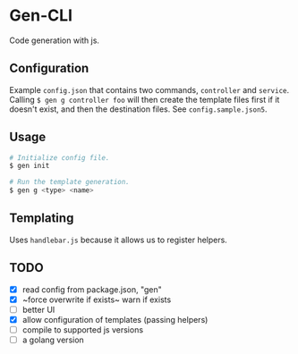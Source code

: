 # Gen-CLI

Code generation with js.

## Configuration

Example `config.json` that contains two commands, `controller` and `service`. Calling `$ gen g controller foo` will then create the template files first if it doesn't exist, and then the destination files. See `config.sample.json5`.


## Usage

```bash
# Initialize config file.
$ gen init

# Run the template generation.
$ gen g <type> <name>
```

## Templating

Uses `handlebar.js` because it allows us to register helpers.


## TODO

- [x] read config from package.json, "gen"
- [x] ~force overwrite if exists~ warn if exists
- [ ] better UI
- [x] allow configuration of templates (passing helpers)
- [ ] compile to supported js versions
- [ ] a golang version
